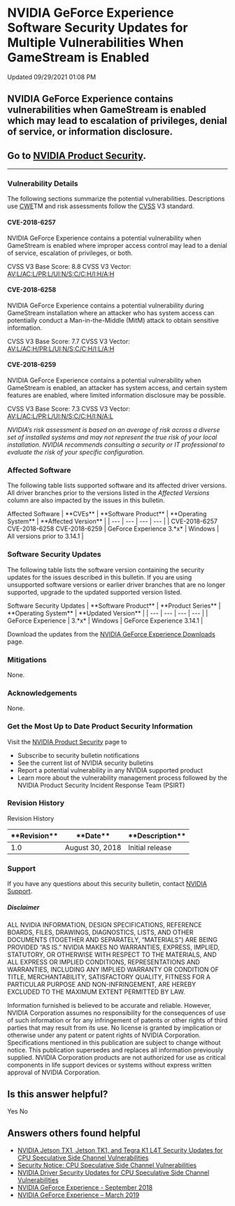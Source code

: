 

 NVIDIA GeForce Experience Software Security Updates for Multiple Vulnerabilities When GameStream is Enabled
==============================================================================================================================




 Updated 09/29/2021 01:08 PM



NVIDIA GeForce Experience contains vulnerabilities when GameStream is enabled which may lead to escalation of privileges, denial of service, or information disclosure.
-----------------------------------------------------------------------------------------------------------------------------------------------------------------------


Go to [NVIDIA Product Security](http://www.nvidia.com/product-security/).
-------------------------------------------------------------------------






---




### Vulnerability Details


The following sections summarize the potential vulnerabilities. Descriptions use [CWE](https://cwe.mitre.org/)TM and risk assessments follow the [CVSS](https://www.first.org/cvss/user-guide) V3 standard.


#### CVE-2018-6257


NVIDIA GeForce Experience contains a potential vulnerability when GameStream is enabled where improper access control may lead to a denial of service, escalation of privileges, or both.


CVSS V3 Base Score: 8.8 
CVSS V3 Vector: [AV:L/AC:L/PR:L/UI:N/S:C/C:H/I:H/A:H](https://nvd.nist.gov/vuln-metrics/cvss/v3-calculator?vector=AV:L/AC:L/PR:L/UI:N/S:C/C:H/I:H/A:H/)


#### CVE-2018-6258


NVIDIA GeForce Experience contains a potential vulnerability during GameStream installation where an attacker who has system access can potentially conduct a Man-in-the-Middle (MitM) attack to obtain sensitive information.


CVSS V3 Base Score: 7.7 
CVSS V3 Vector: [AV:L/AC:H/PR:L/UI:N/S:C/C:H/I:L/A:H](https://nvd.nist.gov/vuln-metrics/cvss/v3-calculator?vector=AV:L/AC:H/PR:L/UI:N/S:C/C:H/I:L/A:H)


#### CVE-2018-6259


NVIDIA GeForce Experience contains a potential vulnerability when GameStream is enabled, an attacker has system access, and certain system features are enabled, where limited information disclosure may be possible.


CVSS V3 Base Score: 7.3 
CVSS V3 Vector: [AV:L/AC:L/PR:L/UI:N/S:C/C:H/I:N/A:L](https://nvd.nist.gov/vuln-metrics/cvss/v3-calculator?vector=AV:L/AC:L/PR:L/UI:N/S:C/C:H/I:N/A:L)


*NVIDIA’s risk assessment is based on an average of risk across a diverse set of installed systems and may not represent the true risk of your local installation. NVIDIA recommends consulting a security or IT professional to evaluate the risk of your specific configuration.*


### Affected Software


The following table lists supported software and its affected driver versions. All driver branches prior to the versions listed in the *Affected Versions* column are also impacted by the issues in this bulletin.




Affected Software
| \*\*CVEs\*\* | \*\*Software Product\*\* | \*\*Operating System\*\* | \*\*Affected Version\*\* |
| --- | --- | --- | --- |
| CVE-2018-6257 CVE-2018-6258 CVE-2018-6259 | GeForce Experience 3.\*x\* | Windows | All versions prior to 3.14.1 |


### Software Security Updates


The following table lists the software version containing the security updates for the issues described in this bulletin. If you are using unsupported software versions or earlier driver branches that are no longer supported, upgrade to the updated supported version listed.




Software Security Updates
| \*\*Software Product\*\* | \*\*Product Series\*\* | \*\*Operating System\*\* | \*\*Updated Version\*\* |
| --- | --- | --- | --- |
| GeForce Experience | 3.\*x\* | Windows | GeForce Experience 3.14.1 |


Download the updates from the [NVIDIA GeForce Experience Downloads](http://www.geforce.com/geforce-experience/download) page.


### Mitigations


None.


### Acknowledgements


None.


### Get the Most Up to Date Product Security Information


Visit the [NVIDIA Product Security](http://www.nvidia.com/product-security/) page to


* Subscribe to security bulletin notifications
* See the current list of NVIDIA security bulletins
* Report a potential vulnerability in any NVIDIA supported product
* Learn more about the vulnerability management process followed by the NVIDIA Product Security Incident Response Team (PSIRT)


### Revision History




Revision History




| \*\*Revision\*\* | \*\*Date\*\* | \*\*Description\*\* |
| --- | --- | --- |
| 1.0 | August 30, 2018 | Initial release |


### Support


If you have any questions about this security bulletin, contact [NVIDIA Support](http://www.nvidia.com/object/support.html).


##### Disclaimer


ALL NVIDIA INFORMATION, DESIGN SPECIFICATIONS, REFERENCE BOARDS, FILES, DRAWINGS, DIAGNOSTICS, LISTS, AND OTHER DOCUMENTS (TOGETHER AND SEPARATELY, “MATERIALS”) ARE BEING PROVIDED “AS IS.” NVIDIA MAKES NO WARRANTIES, EXPRESS, IMPLIED, STATUTORY, OR OTHERWISE WITH RESPECT TO THE MATERIALS, AND ALL EXPRESS OR IMPLIED CONDITIONS, REPRESENTATIONS AND WARRANTIES, INCLUDING ANY IMPLIED WARRANTY OR CONDITION OF TITLE, MERCHANTABILITY, SATISFACTORY QUALITY, FITNESS FOR A PARTICULAR PURPOSE AND NON-INFRINGEMENT, ARE HEREBY EXCLUDED TO THE MAXIMUM EXTENT PERMITTED BY LAW.


Information furnished is believed to be accurate and reliable. However, NVIDIA Corporation assumes no responsibility for the consequences of use of such information or for any infringement of patents or other rights of third parties that may result from its use. No license is granted by implication or otherwise under any patent or patent rights of NVIDIA Corporation. Specifications mentioned in this publication are subject to change without notice. This publication supersedes and replaces all information previously supplied. NVIDIA Corporation products are not authorized for use as critical components in life support devices or systems without express written approval of NVIDIA Corporation.










Is this answer helpful?
-----------------------



Yes
No







Answers others found helpful
----------------------------


* [ NVIDIA Jetson TX1, Jetson TK1, and Tegra K1 L4T Security Updates for CPU Speculative Side Channel Vulnerabilities](/app/answers/detail/a_id/4616/related/1)
* [Security Notice: CPU Speculative Side Channel Vulnerabilities](/app/answers/detail/a_id/4609/related/1)
* [ NVIDIA Driver Security Updates for CPU Speculative Side Channel Vulnerabilities](/app/answers/detail/a_id/4611/related/1)
* [ NVIDIA GeForce Experience - September 2018](/app/answers/detail/a_id/4725/related/1)
* [ NVIDIA GeForce Experience – March 2019](/app/answers/detail/a_id/4784/related/1)








